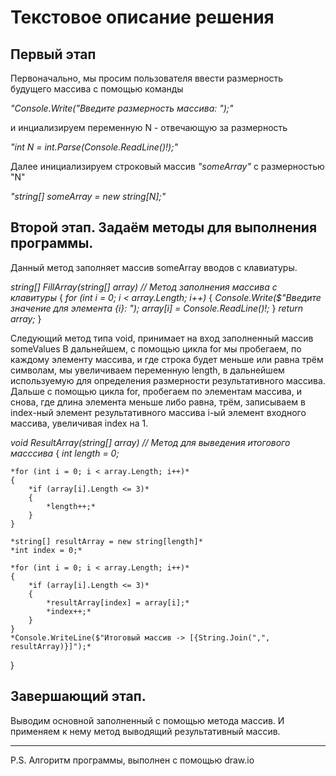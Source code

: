 # Текстовое описание решения

## Первый этап

Первоначально, мы просим пользователя ввести размерность будущего массива с помощью команды 

*"Console.Write("Введите размерность массива: ");"*

и инциализируем переменную N - отвечающую за размерность 

*"int N = int.Parse(Console.ReadLine()!);"*

Далее инициализируем строковый массив *"someArray"* с размерностью "N"

*"string[] someArray = new string[N];"*

## Второй этап. Задаём методы для выполнения программы.

Данный метод заполняет массив someArray вводов с клавиатуры.

*string[] FillArray(string[] array) // Метод заполнения массива с клавитуры*
{
    *for (int i = 0; i < array.Length; i++)*
    {
        *Console.Write($"Введите значение для элемента {i}: ");*
        *array[i] = Console.ReadLine()!;*
    }
    *return array;*
}

Следующий метод типа void, принимает на вход заполненный массив someValues
В дальнейшем, с помощью цикла for мы пробегаем, по каждому элементу массива,
и где строка будет меньше или равна трём символам, мы увеличиваем переменную length, 
в дальнейшем используемую для определения размерности результативного массива.
Дальше с помощью цикла for, пробегаем по элементам массива, и снова, где длина элемента меньше либо равна, трём,
записываем в index-ный элемент результативного массива i-ый элемент входного массива, увеличивая index на 1.

*void ResultArray(string[] array) // Метод для выведения итогового масссива*
{
    *int length = 0;*

    *for (int i = 0; i < array.Length; i++)*
    {
        *if (array[i].Length <= 3)*
        {
            *length++;*
        }
    }

    *string[] resultArray = new string[length]*
    *int index = 0;*

    *for (int i = 0; i < array.Length; i++)*
    {
        *if (array[i].Length <= 3)*
        {
            *resultArray[index] = array[i];*
            *index++;*
        }
    }
    *Console.WriteLine($"Итоговый массив -> [{String.Join(",", resultArray)}]");*
}

## Завершающий этап. 

Выводим основной заполненный с помощью метода массив. И применяем к нему метод выводящий результативный массив.
________________________________________________________________________________________________________________________________________________________

P.S. Алгоритм программы, выполнен с помощью draw.io 
